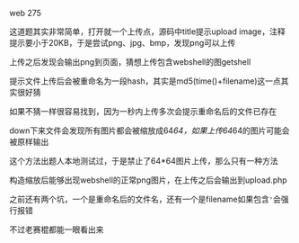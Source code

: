 web 275

这道题其实非常简单，打开就一个上传点，源码中title提示upload image，注释提示要小于20KB，于是尝试png、jpg、bmp，发现png可以上传

上传之后发现会输出png到页面，猜想上传包含webshell的图getshell

提示文件上传后会被重命名为一段hash，其实是md5(time()+filename)这一点其实很好猜

如果不猜一样很容易找到，因为一秒内上传多次会提示重命名后的文件已存在

down下来文件会发现所有图片都会被缩放成64*64，如果上传64*64的图片可能会被原样输出

这个方法出题人本地测试过，于是禁止了64*64图片上传，那么只有一种方法

构造缩放后能够出现webshell的正常png图片，在上传之后会输出到upload.php

之前还有两个坑，一个是重命名后的文件名，还有一个是filename如果包含`'`会强行报错

不过老赛棍都能一眼看出来


